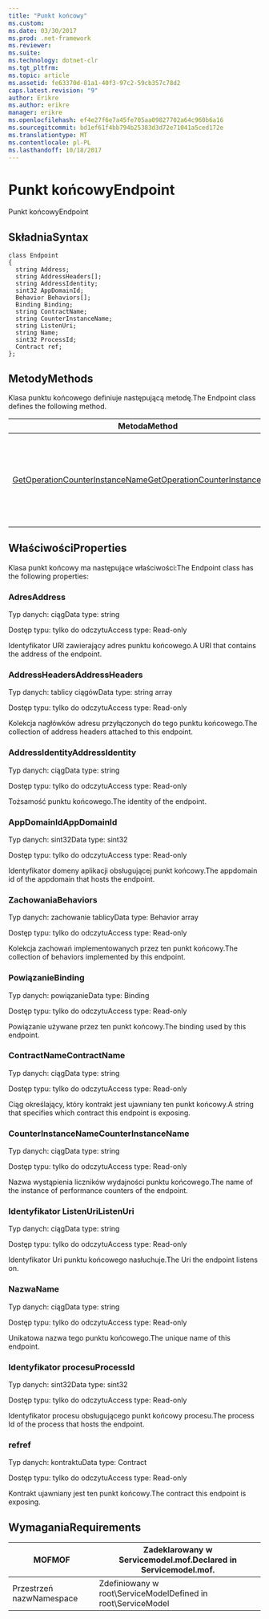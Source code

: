 ```yaml
---
title: "Punkt końcowy"
ms.custom: 
ms.date: 03/30/2017
ms.prod: .net-framework
ms.reviewer: 
ms.suite: 
ms.technology: dotnet-clr
ms.tgt_pltfrm: 
ms.topic: article
ms.assetid: fe63370d-81a1-40f3-97c2-59cb357c78d2
caps.latest.revision: "9"
author: Erikre
ms.author: erikre
manager: erikre
ms.openlocfilehash: ef4e27f6e7a45fe705aa09827702a64c960b6a16
ms.sourcegitcommit: bd1ef61f4bb794b25383d3d72e71041a5ced172e
ms.translationtype: MT
ms.contentlocale: pl-PL
ms.lasthandoff: 10/18/2017
---
```

# <a name="endpoint"></a><span data-ttu-id="306e7-102">Punkt końcowy</span><span class="sxs-lookup"><span data-stu-id="306e7-102">Endpoint</span></span>
<span data-ttu-id="306e7-103">Punkt końcowy</span><span class="sxs-lookup"><span data-stu-id="306e7-103">Endpoint</span></span>  
  
## <a name="syntax"></a><span data-ttu-id="306e7-104">Składnia</span><span class="sxs-lookup"><span data-stu-id="306e7-104">Syntax</span></span>  
  
```  
class Endpoint  
{  
  string Address;  
  string AddressHeaders[];  
  string AddressIdentity;  
  sint32 AppDomainId;  
  Behavior Behaviors[];  
  Binding Binding;  
  string ContractName;  
  string CounterInstanceName;  
  string ListenUri;  
  string Name;  
  sint32 ProcessId;  
  Contract ref;  
};  
```  
  
## <a name="methods"></a><span data-ttu-id="306e7-105">Metody</span><span class="sxs-lookup"><span data-stu-id="306e7-105">Methods</span></span>  
 <span data-ttu-id="306e7-106">Klasa punktu końcowego definiuje następującą metodę.</span><span class="sxs-lookup"><span data-stu-id="306e7-106">The Endpoint class defines the following method.</span></span>  
  
|<span data-ttu-id="306e7-107">Metoda</span><span class="sxs-lookup"><span data-stu-id="306e7-107">Method</span></span>|<span data-ttu-id="306e7-108">Opis</span><span class="sxs-lookup"><span data-stu-id="306e7-108">Description</span></span>|  
|------------|-----------------|  
|[<span data-ttu-id="306e7-109">GetOperationCounterInstanceName</span><span class="sxs-lookup"><span data-stu-id="306e7-109">GetOperationCounterInstanceName</span></span>](../../../../../docs/framework/wcf/diagnostics/wmi/getoperationcounterinstancename.md)|<span data-ttu-id="306e7-110">Pobiera nazwę wystąpienia licznika wydajności operacji</span><span class="sxs-lookup"><span data-stu-id="306e7-110">Retrieves the operation performance counter instance name</span></span>|  
  
## <a name="properties"></a><span data-ttu-id="306e7-111">Właściwości</span><span class="sxs-lookup"><span data-stu-id="306e7-111">Properties</span></span>  
 <span data-ttu-id="306e7-112">Klasa punkt końcowy ma następujące właściwości:</span><span class="sxs-lookup"><span data-stu-id="306e7-112">The Endpoint class has the following properties:</span></span>  
  
### <a name="address"></a><span data-ttu-id="306e7-113">Adres</span><span class="sxs-lookup"><span data-stu-id="306e7-113">Address</span></span>  
 <span data-ttu-id="306e7-114">Typ danych: ciąg</span><span class="sxs-lookup"><span data-stu-id="306e7-114">Data type: string</span></span>  
  
 <span data-ttu-id="306e7-115">Dostęp typu: tylko do odczytu</span><span class="sxs-lookup"><span data-stu-id="306e7-115">Access type: Read-only</span></span>  
  
 <span data-ttu-id="306e7-116">Identyfikator URI zawierający adres punktu końcowego.</span><span class="sxs-lookup"><span data-stu-id="306e7-116">A URI that contains the address of the endpoint.</span></span>  
  
### <a name="addressheaders"></a><span data-ttu-id="306e7-117">AddressHeaders</span><span class="sxs-lookup"><span data-stu-id="306e7-117">AddressHeaders</span></span>  
 <span data-ttu-id="306e7-118">Typ danych: tablicy ciągów</span><span class="sxs-lookup"><span data-stu-id="306e7-118">Data type: string array</span></span>  
  
 <span data-ttu-id="306e7-119">Dostęp typu: tylko do odczytu</span><span class="sxs-lookup"><span data-stu-id="306e7-119">Access type: Read-only</span></span>  
  
 <span data-ttu-id="306e7-120">Kolekcja nagłówków adresu przyłączonych do tego punktu końcowego.</span><span class="sxs-lookup"><span data-stu-id="306e7-120">The collection of address headers attached to this endpoint.</span></span>  
  
### <a name="addressidentity"></a><span data-ttu-id="306e7-121">AddressIdentity</span><span class="sxs-lookup"><span data-stu-id="306e7-121">AddressIdentity</span></span>  
 <span data-ttu-id="306e7-122">Typ danych: ciąg</span><span class="sxs-lookup"><span data-stu-id="306e7-122">Data type: string</span></span>  
  
 <span data-ttu-id="306e7-123">Dostęp typu: tylko do odczytu</span><span class="sxs-lookup"><span data-stu-id="306e7-123">Access type: Read-only</span></span>  
  
 <span data-ttu-id="306e7-124">Tożsamość punktu końcowego.</span><span class="sxs-lookup"><span data-stu-id="306e7-124">The identity of the endpoint.</span></span>  
  
### <a name="appdomainid"></a><span data-ttu-id="306e7-125">AppDomainId</span><span class="sxs-lookup"><span data-stu-id="306e7-125">AppDomainId</span></span>  
 <span data-ttu-id="306e7-126">Typ danych: sint32</span><span class="sxs-lookup"><span data-stu-id="306e7-126">Data type: sint32</span></span>  
  
 <span data-ttu-id="306e7-127">Dostęp typu: tylko do odczytu</span><span class="sxs-lookup"><span data-stu-id="306e7-127">Access type: Read-only</span></span>  
  
 <span data-ttu-id="306e7-128">Identyfikator domeny aplikacji obsługującej punkt końcowy.</span><span class="sxs-lookup"><span data-stu-id="306e7-128">The appdomain id of the appdomain that hosts the endpoint.</span></span>  
  
### <a name="behaviors"></a><span data-ttu-id="306e7-129">Zachowania</span><span class="sxs-lookup"><span data-stu-id="306e7-129">Behaviors</span></span>  
 <span data-ttu-id="306e7-130">Typ danych: zachowanie tablicy</span><span class="sxs-lookup"><span data-stu-id="306e7-130">Data type: Behavior array</span></span>  
  
 <span data-ttu-id="306e7-131">Dostęp typu: tylko do odczytu</span><span class="sxs-lookup"><span data-stu-id="306e7-131">Access type: Read-only</span></span>  
  
 <span data-ttu-id="306e7-132">Kolekcja zachowań implementowanych przez ten punkt końcowy.</span><span class="sxs-lookup"><span data-stu-id="306e7-132">The collection of behaviors implemented by this endpoint.</span></span>  
  
### <a name="binding"></a><span data-ttu-id="306e7-133">Powiązanie</span><span class="sxs-lookup"><span data-stu-id="306e7-133">Binding</span></span>  
 <span data-ttu-id="306e7-134">Typ danych: powiązanie</span><span class="sxs-lookup"><span data-stu-id="306e7-134">Data type: Binding</span></span>  
  
 <span data-ttu-id="306e7-135">Dostęp typu: tylko do odczytu</span><span class="sxs-lookup"><span data-stu-id="306e7-135">Access type: Read-only</span></span>  
  
 <span data-ttu-id="306e7-136">Powiązanie używane przez ten punkt końcowy.</span><span class="sxs-lookup"><span data-stu-id="306e7-136">The binding used by this endpoint.</span></span>  
  
### <a name="contractname"></a><span data-ttu-id="306e7-137">ContractName</span><span class="sxs-lookup"><span data-stu-id="306e7-137">ContractName</span></span>  
 <span data-ttu-id="306e7-138">Typ danych: ciąg</span><span class="sxs-lookup"><span data-stu-id="306e7-138">Data type: string</span></span>  
  
 <span data-ttu-id="306e7-139">Dostęp typu: tylko do odczytu</span><span class="sxs-lookup"><span data-stu-id="306e7-139">Access type: Read-only</span></span>  
  
 <span data-ttu-id="306e7-140">Ciąg określający, który kontrakt jest ujawniany ten punkt końcowy.</span><span class="sxs-lookup"><span data-stu-id="306e7-140">A string that specifies which contract this endpoint is exposing.</span></span>  
  
### <a name="counterinstancename"></a><span data-ttu-id="306e7-141">CounterInstanceName</span><span class="sxs-lookup"><span data-stu-id="306e7-141">CounterInstanceName</span></span>  
 <span data-ttu-id="306e7-142">Typ danych: ciąg</span><span class="sxs-lookup"><span data-stu-id="306e7-142">Data type: string</span></span>  
  
 <span data-ttu-id="306e7-143">Dostęp typu: tylko do odczytu</span><span class="sxs-lookup"><span data-stu-id="306e7-143">Access type: Read-only</span></span>  
  
 <span data-ttu-id="306e7-144">Nazwa wystąpienia liczników wydajności punktu końcowego.</span><span class="sxs-lookup"><span data-stu-id="306e7-144">The name of the instance of performance counters of the endpoint.</span></span>  
  
### <a name="listenuri"></a><span data-ttu-id="306e7-145">Identyfikator ListenUri</span><span class="sxs-lookup"><span data-stu-id="306e7-145">ListenUri</span></span>  
 <span data-ttu-id="306e7-146">Typ danych: ciąg</span><span class="sxs-lookup"><span data-stu-id="306e7-146">Data type: string</span></span>  
  
 <span data-ttu-id="306e7-147">Dostęp typu: tylko do odczytu</span><span class="sxs-lookup"><span data-stu-id="306e7-147">Access type: Read-only</span></span>  
  
 <span data-ttu-id="306e7-148">Identyfikator Uri punktu końcowego nasłuchuje.</span><span class="sxs-lookup"><span data-stu-id="306e7-148">The Uri the endpoint listens on.</span></span>  
  
### <a name="name"></a><span data-ttu-id="306e7-149">Nazwa</span><span class="sxs-lookup"><span data-stu-id="306e7-149">Name</span></span>  
 <span data-ttu-id="306e7-150">Typ danych: ciąg</span><span class="sxs-lookup"><span data-stu-id="306e7-150">Data type: string</span></span>  
  
 <span data-ttu-id="306e7-151">Dostęp typu: tylko do odczytu</span><span class="sxs-lookup"><span data-stu-id="306e7-151">Access type: Read-only</span></span>  
  
 <span data-ttu-id="306e7-152">Unikatowa nazwa tego punktu końcowego.</span><span class="sxs-lookup"><span data-stu-id="306e7-152">The unique name of this endpoint.</span></span>  
  
### <a name="processid"></a><span data-ttu-id="306e7-153">Identyfikator procesu</span><span class="sxs-lookup"><span data-stu-id="306e7-153">ProcessId</span></span>  
 <span data-ttu-id="306e7-154">Typ danych: sint32</span><span class="sxs-lookup"><span data-stu-id="306e7-154">Data type: sint32</span></span>  
  
 <span data-ttu-id="306e7-155">Dostęp typu: tylko do odczytu</span><span class="sxs-lookup"><span data-stu-id="306e7-155">Access type: Read-only</span></span>  
  
 <span data-ttu-id="306e7-156">Identyfikator procesu obsługującego punkt końcowy procesu.</span><span class="sxs-lookup"><span data-stu-id="306e7-156">The process Id of the process that hosts the endpoint.</span></span>  
  
### <a name="ref"></a><span data-ttu-id="306e7-157">ref</span><span class="sxs-lookup"><span data-stu-id="306e7-157">ref</span></span>  
 <span data-ttu-id="306e7-158">Typ danych: kontraktu</span><span class="sxs-lookup"><span data-stu-id="306e7-158">Data type: Contract</span></span>  
  
 <span data-ttu-id="306e7-159">Dostęp typu: tylko do odczytu</span><span class="sxs-lookup"><span data-stu-id="306e7-159">Access type: Read-only</span></span>  
  
 <span data-ttu-id="306e7-160">Kontrakt ujawniany jest ten punkt końcowy.</span><span class="sxs-lookup"><span data-stu-id="306e7-160">The contract this endpoint is exposing.</span></span>  
  
## <a name="requirements"></a><span data-ttu-id="306e7-161">Wymagania</span><span class="sxs-lookup"><span data-stu-id="306e7-161">Requirements</span></span>  
  
|<span data-ttu-id="306e7-162">MOF</span><span class="sxs-lookup"><span data-stu-id="306e7-162">MOF</span></span>|<span data-ttu-id="306e7-163">Zadeklarowany w Servicemodel.mof.</span><span class="sxs-lookup"><span data-stu-id="306e7-163">Declared in Servicemodel.mof.</span></span>|  
|---------|-----------------------------------|  
|<span data-ttu-id="306e7-164">Przestrzeń nazw</span><span class="sxs-lookup"><span data-stu-id="306e7-164">Namespace</span></span>|<span data-ttu-id="306e7-165">Zdefiniowany w root\ServiceModel</span><span class="sxs-lookup"><span data-stu-id="306e7-165">Defined in root\ServiceModel</span></span>|
